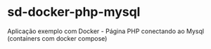 # sd-docker-php-mysql
Aplicação exemplo com Docker - Página PHP conectando ao Mysql (containers com docker compose)
